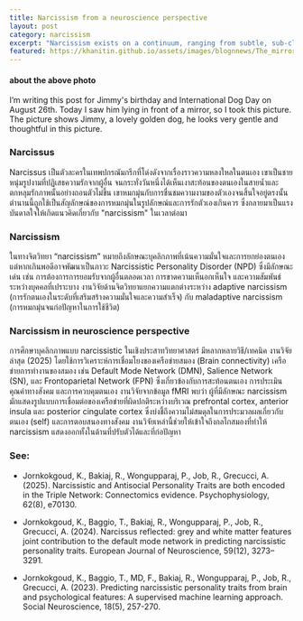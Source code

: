 ```yaml
---
title: Narcissism from a neuroscience perspective
layout: post
category: narcissism
excerpt: "Narcissism exists on a continuum, ranging from subtle, sub-clinical traits to the pathological condition of Narcissistic Personality Disorder (NPD), with each manifestation impacting mental health and interpersonal relationships to varying degrees."
featured: https://khanitin.github.io/assets/images/blognnews/The_mirror_with_jimmy.jpg
---
```

#### about the above photo
I’m writing this post for Jimmy's birthday and International Dog Day on August 26th. Today I saw him lying in front of a mirror, so I took this picture.
The picture shows Jimmy, a lovely golden dog, he looks very gentle and thoughtful in this picture. 

### Narcissus
Narcissus เป็นตัวละครในเทพปกรณัมกรีกที่โด่งดังจากเรื่องราวความหลงใหลในตนเอง เขาเป็นชายหนุ่มรูปงามที่ปฏิเสธความรักจากผู้อื่น จนกระทั่งวันหนึ่งได้เห็นเงาสะท้อนของตนเองในสายน้ำและตกหลุมรักภาพนั้นอย่างถอนตัวไม่ขึ้น เขาหมกมุ่นกับการชื่นชมความงามของตัวเองจนสิ้นใจอยู่ตรงนั้น ตำนานนี้ถูกใช้เป็นสัญลักษณ์ของการหมกมุ่นในรูปลักษณ์และการรักตัวเองเกินควร ซึ่งกลายมาเป็นแรงบันดาลใจให้เกิดแนวคิดเกี่ยวกับ "narcissism" ในเวลาต่อมา

### Narcissism
ในทางจิตวิทยา “narcissism” หมายถึงลักษณะบุคลิกภาพที่เน้นความมั่นใจและการยกย่องตนเอง แต่หากเกินพอดีอาจพัฒนาเป็นภาวะ Narcissistic Personality Disorder (NPD) ซึ่งมีลักษณะเด่น เช่น การต้องการการยอมรับจากผู้อื่นตลอดเวลา การขาดความเห็นอกเห็นใจ และความสัมพันธ์ระหว่างบุคคลที่เปราะบาง งานวิจัยด้านจิตวิทยาแยกความแตกต่างระหว่าง adaptive narcissism (การรักตนเองในระดับที่เสริมสร้างความมั่นใจและความสำเร็จ) กับ maladaptive narcissism (การหมกมุ่นจนก่อปัญหาในการใช้ชีวิต)

### Narcissism in neuroscience perspective
การศึกษาบุคลิกภาพแบบ narcissistic ในเชิงประสาทวิทยาศาสตร์ มีหลากหลายวิธี/เทคนิค งานวิจัยล่าสุด (2025) โดยใช้การวิเคราะห์การเชื่อมโยงของเครือข่ายสมอง (Brain connectivity)  เครือข่ายการทำงานของสมอง เช่น Default Mode Network (DMN), Salience Network (SN), และ Frontoparietal Network (FPN) ซึ่งเกี่ยวข้องกับการสะท้อนตนเอง การประเมินคุณค่าทางสังคม และการควบคุมตนเอง งานวิจัยจากข้อมูล fMRI พบว่า ผู้ที่มีลักษณะ narcissism มักแสดงรูปแบบการเชื่อมต่อของเครือข่ายที่ผิดปกติระหว่างบริเวณ prefrontal cortex, anterior insula และ posterior cingulate cortex ซึ่งบ่งชี้ถึงความไม่สมดุลในการประมวลผลเกี่ยวกับ ตนเอง (self) และการตอบสนองทางสังคม งานวิจัยเหล่านี้ช่วยให้เข้าใจถึงกลไกสมองที่ทำให้ narcissism แสดงออกทั้งในด้านที่ปรับตัวได้และที่ก่อปัญหา

### See:
* Jornkokgoud, K., Bakiaj, R., Wongupparaj, P., Job, R., Grecucci, A. (2025). Narcissistic and Antisocial Personality Traits are both encoded in the Triple Network: Connectomics evidence. Psychophysiology, 62(8), e70130.

* Jornkokgoud, K., Baggio, T., Bakiaj, R., Wongupparaj, P., Job, R., Grecucci, A. (2024). Narcissus reflected: grey and white matter features joint contribution to the default mode network in predicting narcissistic personality traits. European Journal of Neuroscience, 59(12), 3273–3291.

* Jornkokgoud, K., Baggio, T., MD, F., Bakiaj, R., Wongupparaj, P., Job, R., Grecucci, A. (2023). Predicting narcissistic personality traits from brain and psychological features: A supervised machine learning approach. Social Neuroscience, 18(5), 257-270.